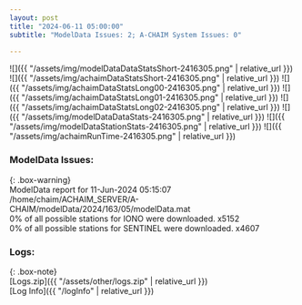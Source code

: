 ```yaml
---
layout: post
title: "2024-06-11 05:00:00"
subtitle: "ModelData Issues: 2; A-CHAIM System Issues: 0"

---
```


![]({{ "/assets/img/modelDataDataStatsShort-2416305.png" | relative_url }})
![]({{ "/assets/img/achaimDataStatsShort-2416305.png" | relative_url }})
![]({{ "/assets/img/achaimDataStatsLong00-2416305.png" | relative_url }})
![]({{ "/assets/img/achaimDataStatsLong01-2416305.png" | relative_url }})
![]({{ "/assets/img/achaimDataStatsLong02-2416305.png" | relative_url }})
![]({{ "/assets/img/modelDataDataStats-2416305.png" | relative_url }})
![]({{ "/assets/img/modelDataStationStats-2416305.png" | relative_url }})
![]({{ "/assets/img/achaimRunTime-2416305.png" | relative_url }})


### ModelData Issues:  
  
{: .box-warning}  
 ModelData report for 11-Jun-2024 05:15:07   
 /home/chaim/ACHAIM_SERVER/A-CHAIM/modelData/2024/163/05/modelData.mat   
 0% of all possible stations for IONO were downloaded. x5152   
 0% of all possible stations for SENTINEL were downloaded. x4607   
  


### Logs:  
  
{: .box-note}  
[Logs.zip]({{ "/assets/other/logs.zip" | relative_url }})  
[Log Info]({{ "/logInfo" | relative_url }})  
